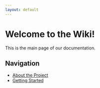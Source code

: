```yaml
---
layout: default
---
```


# Welcome to the Wiki!

This is the main page of our documentation.

## Navigation

* [About the Project](about.md)
* [Getting Started](getting-started.md)
